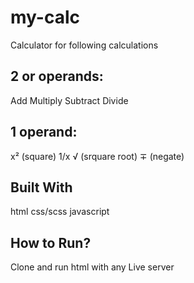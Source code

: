 # my-calc

Calculator for following calculations

2 or operands:
--------------
Add
Multiply
Subtract
Divide

1 operand:
----------
x² (square)
1/x
√ (srquare root)
∓ (negate)

Built With
--------
html
css/scss
javascript

How to Run?
----------
Clone and run html with any Live server
